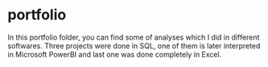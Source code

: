 # portfolio
In this portfolio folder, you can find some of analyses which I did in different softwares.
Three projects were done in SQL, one of them is later interpreted in Microsoft PowerBI and last one was done completely in Excel.
